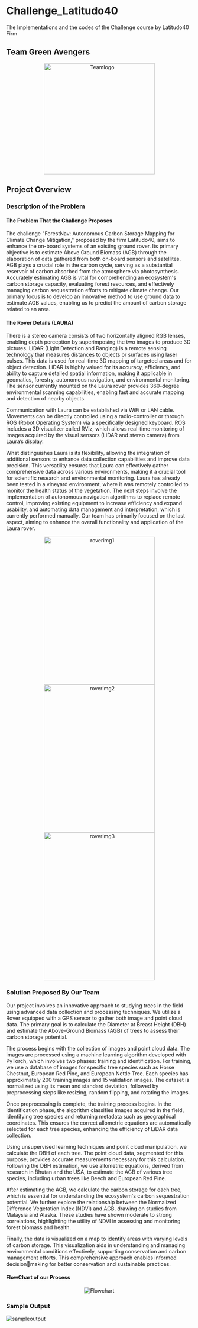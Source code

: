 # Challenge_Latitudo40
The Implementations and the codes of the Challenge course by Latitudo40 Firm

## Team Green Avengers

<div align="center">
  <img src="./Documentation/images/greenavengers_logo.png" alt="Teamlogo" width="300"/>
</div>

## Project Overview

### Description of the Problem

#### The Problem That the Challenge Proposes
The challenge "ForestNav: Autonomous Carbon Storage Mapping for Climate Change Mitigation," proposed by the firm Latitudo40, aims to enhance the on-board systems of an existing ground rover. Its primary objective is to estimate Above Ground Biomass (AGB) through the elaboration of data gathered from both on-board sensors and satellites. AGB plays a crucial role in the carbon cycle, serving as a substantial reservoir of carbon absorbed from the atmosphere via photosynthesis. Accurately estimating AGB is vital for comprehending an ecosystem's carbon storage capacity, evaluating forest resources, and effectively managing carbon sequestration efforts to mitigate climate change. Our primary focus is to develop an innovative method to use ground data to estimate AGB values, enabling us to predict the amount of carbon storage related to an area.

#### The Rover Details (LAURA)
There is a stereo camera consists of two horizontally aligned RGB lenses, enabling depth perception by superimposing the two images to produce 3D pictures. LiDAR (Light Detection and Ranging) is a remote sensing technology that measures distances to objects or surfaces using laser pulses. This data is used for real-time 3D mapping of targeted areas and for object detection. LiDAR is highly valued for its accuracy, efficiency, and ability to capture detailed spatial information, making it applicable in geomatics, forestry, autonomous navigation, and environmental monitoring. The sensor currently mounted on the Laura rover provides 360-degree environmental scanning capabilities, enabling fast and accurate mapping and detection of nearby objects.

Communication with Laura can be established via WiFi or LAN cable. Movements can be directly controlled using a radio-controller or through ROS (Robot Operating System) via a specifically designed keyboard. ROS includes a 3D visualizer called RViz, which allows real-time monitoring of images acquired by the visual sensors (LiDAR and stereo camera) from Laura’s display.

What distinguishes Laura is its flexibility, allowing the integration of additional sensors to enhance data collection capabilities and improve data precision. This versatility ensures that Laura can effectively gather comprehensive data across various environments, making it a crucial tool for scientific research and environmental monitoring. Laura has already been tested in a vineyard environment, where it was remotely controlled to monitor the health status of the vegetation. The next steps involve the implementation of autonomous navigation algorithms to replace remote control, improving existing equipment to increase efficiency and expand usability, and automating data management and interpretation, which is currently performed manually. Our team has primarily focused on the last aspect, aiming to enhance the overall functionality and application of the Laura rover.

<div align="center">
  <img src="./Documentation/images/rover1.jpg" alt="roverimg1" width="300" height="400"/>
  <img src="./Documentation/images/rover2.jpg" alt="roverimg2" width="300" height="400"/>
  <img src="./Documentation/images/rover3.jpg" alt="roverimg3" width="300" height="400"/>
</div>

### Solution Proposed By Our Team
Our project involves an innovative approach to studying trees in the field using advanced data collection and 
processing techniques. We utilize a Rover equipped with a GPS sensor to gather both image and point cloud 
data. The primary goal is to calculate the Diameter at Breast Height (DBH) and estimate the Above-Ground 
Biomass (AGB) of trees to assess their carbon storage potential.

The process begins with the collection of images and point cloud data. The images are processed using a 
machine learning algorithm developed with PyTorch, which involves two phases: training and identification. 
For training, we use a database of images for specific tree species such as Horse Chestnut, European Red Pine, 
and European Nettle Tree. Each species has approximately 200 training images and 15 validation images. The 
dataset is normalized using its mean and standard deviation, followed by preprocessing steps like resizing, 
random flipping, and rotating the images. 

Once preprocessing is complete, the training process begins. In the identification phase, the algorithm classifies 
images acquired in the field, identifying tree species and returning metadata such as geographical coordinates. 
This ensures the correct allometric equations are automatically selected for each tree species, enhancing the 
efficiency of LiDAR data collection.

Using unsupervised learning techniques and point cloud manipulation, we calculate the DBH of each tree. The 
point cloud data, segmented for this purpose, provides accurate measurements necessary for this calculation. 
Following the DBH estimation, we use allometric equations, derived from research in Bhutan and the USA, to 
estimate the AGB of various tree species, including urban trees like Beech and European Red Pine. 

After estimating the AGB, we calculate the carbon storage for each tree, which is essential for understanding 
the ecosystem's carbon sequestration potential. We further explore the relationship between the Normalized 
Difference Vegetation Index (NDVI) and AGB, drawing on studies from Malaysia and Alaska. These studies 
have shown moderate to strong correlations, highlighting the utility of NDVI in assessing and monitoring 
forest biomass and health. 

Finally, the data is visualized on a map to identify areas with varying levels of carbon storage. This 
visualization aids in understanding and managing environmental conditions effectively, supporting 
conservation and carbon management efforts. This comprehensive approach enables informed decisionmaking for better conservation and sustainable practices.

#### FlowChart of our Process
<div align="center">
  <img src="./Documentation/diagrams/flowchart.png" alt="Flowchart" />
</div>

### Sample Output

![sampleoutput](./Documentation/images/output.png)